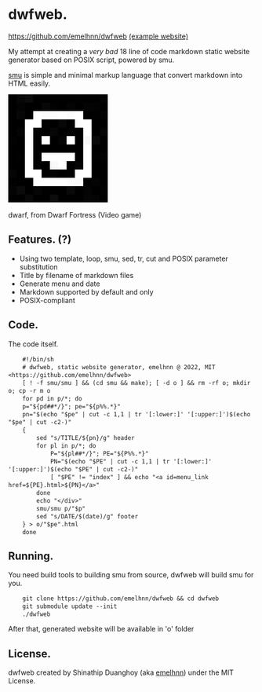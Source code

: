 # dwfweb.

<https://github.com/emelhnn/dwfweb>
[(example website)](https://emelhnn.github.io/dwfweb/)

My attempt at creating a *very bad* 18 line of code
markdown static website generator based on POSIX script, powered by smu.

[smu](https://github.com/Gottox/smu) is simple and minimal markup language
that convert markdown into HTML easily.

<img src="m/dwarf_fortress.png"></img>

dwarf, from Dwarf Fortress (Video game)

## Features. (?)

* Using two template, loop, smu, sed, tr, cut and POSIX parameter substitution
* Title by filename of markdown files
* Generate menu and date
* Markdown supported by default and only
* POSIX-compliant

## Code.

The code itself.

		#!/bin/sh
		# dwfweb, static website generator, emelhnn @ 2022, MIT <https://github.com/emelhnn/dwfweb>
		[ ! -f smu/smu ] && (cd smu && make); [ -d o ] && rm -rf o; mkdir o; cp -r m o
		for pd in p/*; do
		p="${pd##*/}"; pe="${p%%.*}"
		pn="$(echo "$pe" | cut -c 1,1 | tr '[:lower:]' '[:upper:]')$(echo "$pe" | cut -c2-)"
		{
		    sed "s/TITLE/${pn}/g" header
		    for pl in p/*; do
		        P="${pl##*/}"; PE="${P%%.*}"
		        PN="$(echo "$PE" | cut -c 1,1 | tr '[:lower:]' '[:upper:]')$(echo "$PE" | cut -c2-)"
		        [ "$PE" != "index" ] && echo "<a id=menu_link href=${PE}.html>${PN}</a>"
		    done
		    echo "</div>"
		    smu/smu p/"$p"
		    sed "s/DATE/$(date)/g" footer
		} > o/"$pe".html
		done

## Running.

You need build tools to building smu from source, dwfweb will build smu for you.

		git clone https://github.com/emelhnn/dwfweb && cd dwfweb
		git submodule update --init
		./dwfweb

After that, generated website will be available in 'o' folder

## License.

dwfweb created by Shinathip Duanghoy (aka [emelhnn](https://github.com/emelhnn))
under the MIT License. 
